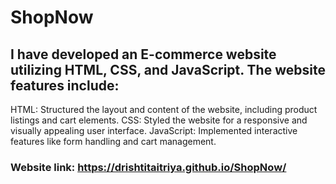 # ShopNow
## I have developed an E-commerce website utilizing HTML, CSS, and JavaScript. The website features include:

 HTML: Structured the layout and content of the website, including product listings and cart elements.
 CSS: Styled the website for a responsive and visually appealing user interface.
 JavaScript: Implemented interactive features like form handling and cart management.

### Website link: https://drishtitaitriya.github.io/ShopNow/


